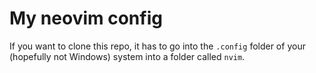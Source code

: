 # My neovim config
If you want to clone this repo, it has to go into the `.config` folder of your (hopefully not Windows) system into a folder called `nvim`.
